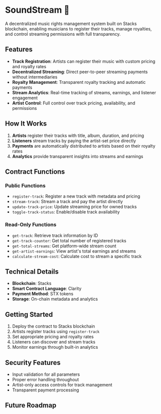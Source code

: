 # SoundStream 🎵

A decentralized music rights management system built on Stacks blockchain, enabling musicians to register their tracks, manage royalties, and control streaming permissions with full transparency.

## Features

- **Track Registration**: Artists can register their music with custom pricing and royalty rates
- **Decentralized Streaming**: Direct peer-to-peer streaming payments without intermediaries
- **Royalty Management**: Transparent royalty tracking and automatic payments
- **Stream Analytics**: Real-time tracking of streams, earnings, and listener engagement
- **Artist Control**: Full control over track pricing, availability, and permissions

## How It Works

1. **Artists** register their tracks with title, album, duration, and pricing
2. **Listeners** stream tracks by paying the artist-set price directly
3. **Payments** are automatically distributed to artists based on their royalty rates
4. **Analytics** provide transparent insights into streams and earnings

## Contract Functions

### Public Functions

- `register-track`: Register a new track with metadata and pricing
- `stream-track`: Stream a track and pay the artist directly
- `update-track-price`: Update streaming price for owned tracks
- `toggle-track-status`: Enable/disable track availability

### Read-Only Functions

- `get-track`: Retrieve track information by ID
- `get-track-counter`: Get total number of registered tracks
- `get-total-streams`: Get platform-wide stream count
- `get-artist-earnings`: View artist's total earnings and streams
- `calculate-stream-cost`: Calculate cost to stream a specific track

## Technical Details

- **Blockchain**: Stacks
- **Smart Contract Language**: Clarity
- **Payment Method**: STX tokens
- **Storage**: On-chain metadata and analytics

## Getting Started

1. Deploy the contract to Stacks blockchain
2. Artists register tracks using `register-track`
3. Set appropriate pricing and royalty rates
4. Listeners can discover and stream tracks
5. Monitor earnings through built-in analytics

## Security Features

- Input validation for all parameters
- Proper error handling throughout
- Artist-only access controls for track management
- Transparent payment processing

## Future Roadmap

